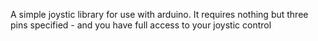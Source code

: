 A simple joystic library for use with arduino. It requires nothing but three pins specified - and you have full access to your joystic control
